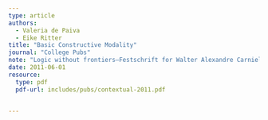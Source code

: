 ```yaml
---
type: article
authors:
  - Valeria de Paiva
  - Eike Ritter
title: "Basic Constructive Modality"
journal: "College Pubs"
note: "Logic without frontiers—Festschrift for Walter Alexandre Carnielli on the occasion of his 60th birthday, pages 411-428"
date: 2011-06-01
resource:
  type: pdf
  pdf-url: includes/pubs/contextual-2011.pdf


---
```


